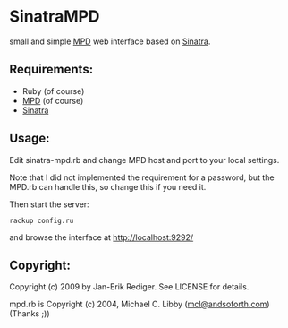 SinatraMPD
==========

small and simple [MPD][] web interface based on [Sinatra].

Requirements:
-------------

* Ruby (of course)
* [MPD] (of course)
* [Sinatra][gitsinatra]

Usage:
------

Edit sinatra-mpd.rb and change MPD host and port to your local settings.

Note that I did not implemented the requirement for a password, 
but the MPD.rb can handle this, so change this if you need it.

Then start the server:

    rackup config.ru

and browse the interface at [http://localhost:9292/]()

Copyright:
----------

Copyright (c) 2009 by Jan-Erik Rediger. See LICENSE for details.

mpd.rb is Copyright (c) 2004, Michael C. Libby (mcl@andsoforth.com) (Thanks ;))

[MPD]: http://mpd.wikia.com/wiki/Music_Player_Daemon_Wiki
[Sinatra]: http://www.sinatrarb.com/
[gitsinatra]: http://github.com/sinatra/sinatra/

